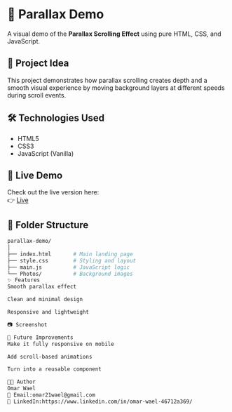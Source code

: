 # 🌌 Parallax Demo

A visual demo of the **Parallax Scrolling Effect** using pure HTML, CSS, and JavaScript.

## 🔮 Project Idea

This project demonstrates how parallax scrolling creates depth and a smooth visual experience by moving background layers at different speeds during scroll events.

## 🛠️ Technologies Used

- HTML5  
- CSS3  
- JavaScript (Vanilla)

## 🚀 Live Demo

Check out the live version here:  
👉 [Live](https://omar-21-wael.github.io/parallax-demo/)

## 📁 Folder Structure

```bash
parallax-demo/
│
├── index.html       # Main landing page
├── style.css        # Styling and layout
├── main.js          # JavaScript logic
└── Photos/          # Background images
✨ Features
Smooth parallax effect

Clean and minimal design

Responsive and lightweight

📷 Screenshot

🧠 Future Improvements
Make it fully responsive on mobile

Add scroll-based animations

Turn into a reusable component

👨‍💻 Author
Omar Wael
📧 Email:omar21wael@gmail.com  
🔗 LinkedIn:https://www.linkedin.com/in/omar-wael-46712a369/
